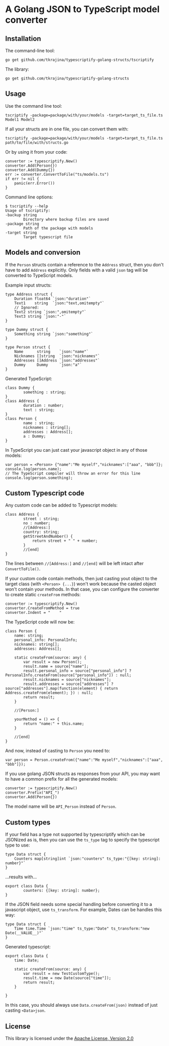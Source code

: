 # A Golang JSON to TypeScript model converter

## Installation

The command-line tool:

    go get github.com/tkrajina/typescriptify-golang-structs/tscriptify

The library:

    go get github.com/tkrajina/typescriptify-golang-structs

## Usage

Use the command line tool:

    tscriptify -package=package/with/your/models -target=target_ts_file.ts Model1 Model2

If all your structs are in one file, you can convert them with:

    tscriptify -package=package/with/your/models -target=target_ts_file.ts path/to/file/with/structs.go

Or by using it from your code:

    converter := typescriptify.New()
    converter.Add(Person{})
    converter.Add(Dummy{})
    err := converter.ConvertToFile("ts/models.ts")
    if err != nil {
        panic(err.Error())
    }

Command line options:

    $ tscriptify --help
    Usage of tscriptify:
    -backup string
            Directory where backup files are saved
    -package string
            Path of the package with models
    -target string
            Target typescript file

## Models and conversion

If the `Person` structs contain a reference to the `Address` struct, then you don't have to add `Address` explicitly. Only fields with a valid `json` tag will be converted to TypeScript models.

Example input structs:

    type Address struct {
        Duration float64 `json:"duration"`
        Text1    string  `json:"text,omitempty"`
        // Ignored:
        Text2 string `json:",omitempty"`
        Text3 string `json:"-"`
    }

    type Dummy struct {
        Something string `json:"something"`
    }

    type Person struct {
        Name      string    `json:"name"`
        Nicknames []string  `json:"nicknames"`
        Addresses []Address `json:"addresses"`
        Dummy     Dummy     `json:"a"`
    }

Generated TypeScript:

    class Dummy {
            something : string;
    }
    class Address {
            duration : number;
            text : string;
    }
    class Person {
            name : string;
            nicknames : string[];
            addresses : Address[];
            a : Dummy;
    }

In TypeScript you can just cast your javascript object in any of those models:

    var person = <Person> {"name":"Me myself","nicknames":["aaa", "bbb"]};
    console.log(person.name);
    // The TypeScript compiler will throw an error for this line
    console.log(person.something);

## Custom Typescript code

Any custom code can be added to Typescript models:

    class Address {
            street : string;
            no : number;
            //[Address:]
            country: string;
            getStreetAndNumber() {
                return street + " " + number;
            }
            //[end]
    }

The lines between `//[Address:]` and `//[end]` will be left intact after `ConvertToFile()`.

If your custom code contain methods, then just casting yout object to the target class (with `<Person> {...}`) won't work because the casted object won't contain your methods.
In that case, you can configure the converter to create static `createFrom` methods:

    converter := typescriptify.New()
	converter.CreateFromMethod = true
	converter.Indent = "    "

The TypeScript code will now be:

    class Person {
        name: string;
        personal_info: PersonalInfo;
        nicknames: string[];
        addresses: Address[];

        static createFrom(source: any) {
            var result = new Person();
            result.name = source["name"];
            result.personal_info = source["personal_info"] ? PersonalInfo.createFrom(source["personal_info"]) : null;
            result.nicknames = source["nicknames"];
            result.addresses = source["addresses"] ? source["addresses"].map(function(element) { return Address.createFrom(element); }) : null;
            return result;
        }

        //[Person:]

        yourMethod = () => {
            return "name:" + this.name;
        }

        //[end]
    }

And now, instead of casting to `Person` you need to:

    var person = Person.createFrom({"name":"Me myself","nicknames":["aaa", "bbb"]});

If you use golang JSON structs as responses from your API, you may want to have a common prefix for all the generated models:

    converter := typescriptify.New()
    converter.Prefix("API_")
    converter.Add(Person{})

The model name will be `API_Person` instead of `Person`.

## Custom types

If your field has a type not supported by typescriptify which can be JSONized as is, then you can use the `ts_type` tag to specify the typescript type to use:

    type Data struct {
        Counters map[string]int `json:"counters" ts_type:"{[key: string]: number}"`
    }

...results with...

    export class Data {
            counters: {[key: string]: number};
    }

If the JSON field needs some special handling before converting it to a javascript object, use `ts_transform`.
For example, Dates can be handles this way:

	type Data struct {
		Time time.Time `json:"time" ts_type:"Date" ts_transform:"new Date(__VALUE__)"`
	}

Generated typescript:

    export class Data {
        time: Date;

        static createFrom(source: any) {
            var result = new TestCustomType();
            result.time = new Date(source["time"]);
            return result;
        }

    }

In this case, you should always use `Data.createFrom(json)` instead of just casting `<Data>json`.

## License

This library is licensed under the [Apache License, Version 2.0](http://www.apache.org/licenses/LICENSE-2.0)

